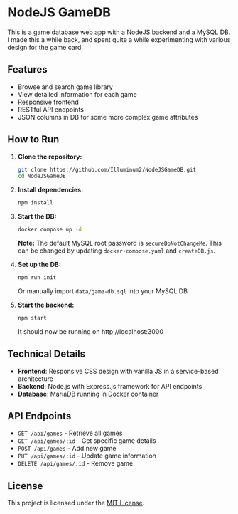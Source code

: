 # NodeJS GameDB

This is a game database web app with a NodeJS backend and a MySQL DB. I made this a while back, and spent quite a while experimenting with various design for the game card.

## Features

- Browse and search game library
- View detailed information for each game
- Responsive frontend
- RESTful API endpoints
- JSON columns in DB for some more complex game attributes

## How to Run

1. **Clone the repository:**
   ```sh
   git clone https://github.com/Illuminum2/NodeJSGameDB.git
   cd NodeJSGameDB
   ```

2. **Install dependencies:**
   ```sh
   npm install
   ```

3. **Start the DB:**
   ```sh
   docker compose up -d
   ```

   **Note:** The default MySQL root password is `secureDoNotChangeMe`. This can be changed by updating `docker-compose.yaml` and `createDB.js`.

4. **Set up the DB:**
   ```sh
   npm run init
   ```
   Or manually import `data/game-db.sql` into your MySQL DB

5. **Start the backend:**
   ```sh
   npm start
   ```

   It should now be running on http://localhost:3000

## Technical Details

- **Frontend**: Responsive CSS design with vanilla JS in a service-based architecture
- **Backend**: Node.js with Express.js framework for API endpoints
- **Database**: MariaDB running in Docker container

## API Endpoints

- `GET /api/games` - Retrieve all games
- `GET /api/games/:id` - Get specific game details
- `POST /api/games` - Add new game
- `PUT /api/games/:id` - Update game information
- `DELETE /api/games/:id` - Remove game

## License

This project is licensed under the [MIT License](LICENSE.md).
